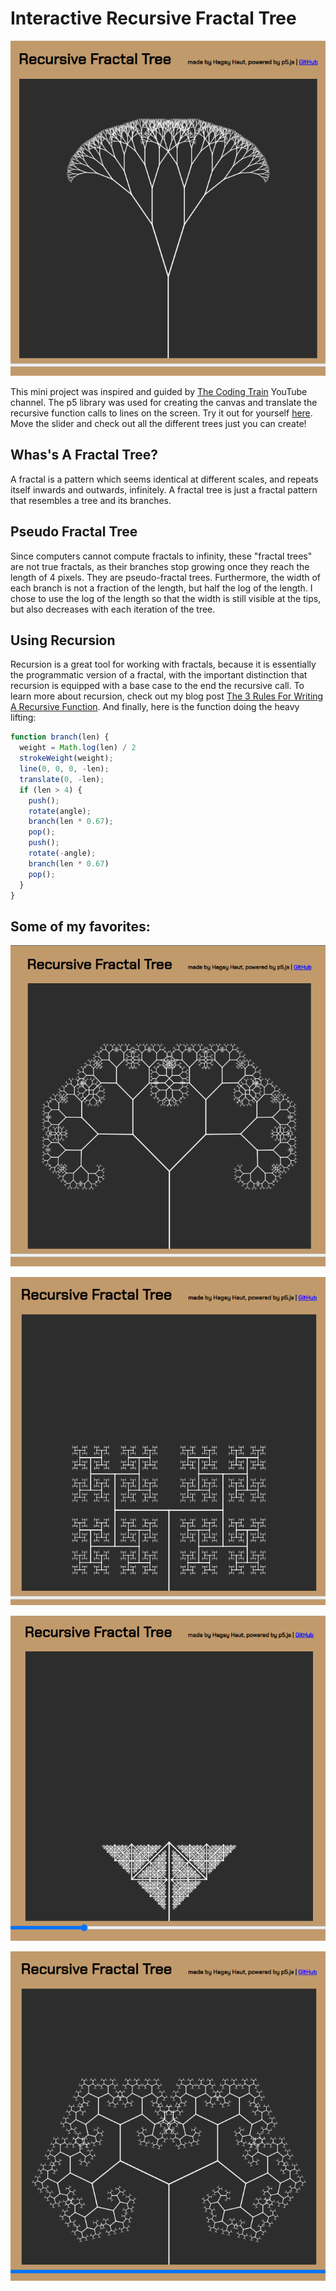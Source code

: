 # Interactive Recursive Fractal Tree

![Fractal Tree 1](./assets/photos/tree1.png)

This mini project was inspired and guided by [The Coding Train](https://www.youtube.com/channel/UCvjgXvBlbQiydffZU7m1_aw) YouTube channel. The p5 library was used for creating the canvas and translate the recursive function calls to lines on the screen. Try it out for yourself [here](https://hagayhaut.github.io/fractal-tree/). Move the slider and check out all the different trees just you can create!

## Whas's A Fractal Tree?

A fractal is a pattern which seems identical at different scales, and repeats itself inwards and outwards, infinitely. A fractal tree is just a fractal pattern that resembles a tree and its branches.

## Pseudo Fractal Tree

Since computers cannot compute fractals to infinity, these "fractal trees" are not true fractals, as their branches stop growing once they reach the length of 4 pixels. They are pseudo-fractal trees. Furthermore, the width of each branch is not a fraction of the length, but half the log of the length. I chose to use the log of the length so that the width is still visible at the tips, but also decreases with each iteration of the tree.

## Using Recursion 

Recursion is a great tool for working with fractals, because it is essentially the programmatic version of a fractal, with the important distinction that recursion is equipped with a base case to the end the recursive call. To learn more about recursion, check out my blog post [The 3 Rules For Writing A Recursive Function](https://scriptable.hashnode.dev/the-3-rules-for-writing-a-recursive-function). And finally, here is the function doing the heavy lifting:

```javascript
function branch(len) {
  weight = Math.log(len) / 2
  strokeWeight(weight);
  line(0, 0, 0, -len);
  translate(0, -len);
  if (len > 4) {
    push();
    rotate(angle);
    branch(len * 0.67);
    pop();
    push();
    rotate(-angle);
    branch(len * 0.67)
    pop();
  }
}

```

## Some of my favorites: 



![Fractal Tree 2](/assets/photos/tree2.png)

![Fractal Tree 4](/assets/photos/tree4.png)

![Fractal Tree 5](/assets/photos/tree5.png)

![Fractal Tree 3](/assets/photos/tree3.png)